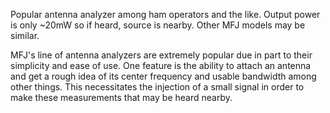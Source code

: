 Popular antenna analyzer among ham operators and the like. Output power is only ~20mW so if heard, source is nearby. Other MFJ models may be similar.

MFJ's line of antenna analyzers are extremely popular due in part to their simplicity and ease of use. One feature is the ability to attach an antenna and get a rough idea of its center frequency and usable bandwidth among other things. This necessitates the injection of a small signal in order to make these measurements that may be heard nearby.